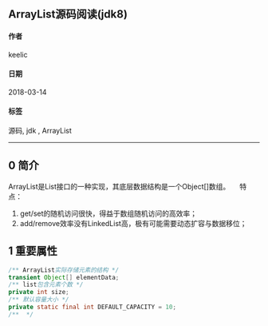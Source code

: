 ## ArrayList源码阅读(jdk8)

#### 作者 
keelic
#### 日期
2018-03-14
#### 标签
源码, jdk , ArrayList

---

## 0 简介
ArrayList是List接口的一种实现，其底层数据结构是一个Object[]数组。    
特点：    
1. get/set的随机访问很快，得益于数组随机访问的高效率；
2. add/remove效率没有LinkedList高，极有可能需要动态扩容与数据移位；

## 1 重要属性
```java
/** ArrayList实际存储元素的结构 */
transient Object[] elementData;
/** list包含元素个数 */
private int size;  
/** 默认容量大小 */
private static final int DEFAULT_CAPACITY = 10;
/**  */
```
